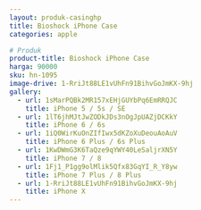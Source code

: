```yaml
---
layout: produk-casinghp
title: Bioshock iPhone Case
categories: apple

# Produk
product-title: Bioshock iPhone Case
harga: 90000
sku: hn-1095
image-drive: 1-RriJt88LE1vUhFn91BihvGoJmKX-9hj
gallery:
  - url: 1sMarPQBk2MR157xEHjGUYbPq6EmRRQJC
    title: iPhone 5 / 5s / SE
  - url: 1lT6jhMJtJwZODkJDs3nOgJpUAZjDCKkY
    title: iPhone 6 / 6s
  - url: 1iQ0WirKuOnZIfIwx5dKZoXuDeouAoAuV
    title: iPhone 6 Plus / 6s Plus
  - url: 1KwDWmG3K6TaQze9qYWY40LeSaljrXN5Y
    title: iPhone 7 / 8
  - url: 1Fj1_P1gg9olMlik5Qfx83GqYI_R_Y8yw
    title: iPhone 7 Plus / 8 Plus
  - url: 1-RriJt88LE1vUhFn91BihvGoJmKX-9hj
    title: iPhone X
---
```

